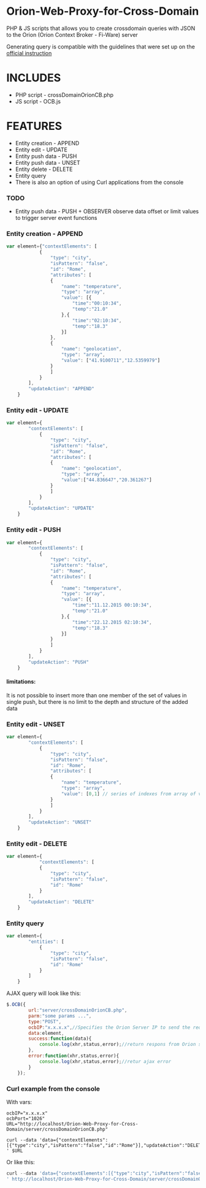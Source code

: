 Orion-Web-Proxy-for-Cross-Domain
================================

PHP & JS scripts that allows you to create crossdomain queries with JSON to the Orion (Orion Context Broker - Fi-Ware) server 

Generating query is compatible with the guidelines that were set up on the [official instruction](http://forge.fiware.org/plugins/mediawiki/wiki/fiware/index.php/Publish/Subscribe_Broker_-_Orion_Context_Broker_-_User_and_Programmers_Guide#Additional_information_and_resources)

INCLUDES
========
* PHP script - crossDomainOrionCB.php
* JS script - OCB.js


FEATURES
========
* Entity creation - APPEND
* Entity edit - UPDATE
* Entity push data - PUSH
* Entity push data - UNSET
* Entity delete - DELETE
* Entity query
* There is also an option of using Curl applications from the console

### TODO

* Entity push data - PUSH + OBSERVER
observe data offset or limit values to trigger server event functions

### Entity creation - APPEND
```javascript
var element={"contextElements": [
	        {
	            "type": "city",
	            "isPattern": "false",
	            "id": "Rome",
	            "attributes": [
	            {
	                "name": "temperature",
	                "type": "array",
	                "value": [{
	                	"time":"00:10:34",
	                	"temp":"21.0"
	                },{
	                	"time":"02:10:34",
	                	"temp":"18.3"
	                }]
	            },
	            {
	                "name": "geolocation",
	                "type": "array",
	                "value": ["41.9100711","12.5359979"]
	            }
	            ]
	        }
	    ],
	    "updateAction": "APPEND"
	}
```
### Entity edit - UPDATE
```javascript
var element={
	    "contextElements": [
	        {
	            "type": "city",
	            "isPattern": "false",
	            "id": "Rome",
	            "attributes": [
	            {
	                "name": "geolocation",
	                "type": "array",
	                "value":["44.836647","20.361267"]
	            }
	            ]
	        }
	    ],
	    "updateAction": "UPDATE"
	}
```
### Entity edit - PUSH
```javascript
var element={
		"contextElements": [
	        {
	            "type": "city",
	            "isPattern": "false",
	            "id": "Rome",
	            "attributes": [
	            {
	                "name": "temperature",
	                "type": "array",
	                "value": [{
	                	"time":"11.12.2015 00:10:34",
	                	"temp":"21.0"
	                },{
	                	"time":"22.12.2015 02:10:34",
	                	"temp":"18.3"
	                }]
	            }
	            ]
	        }
	    ],
	    "updateAction": "PUSH"
	}
```
#### limitations:
It is not possible to insert more than one member of the set of values in single push,
but there is no limit to the depth and structure of the added data


### Entity edit - UNSET
```javascript
var element={
		"contextElements": [
	        {
	            "type": "city",
	            "isPattern": "false",
	            "id": "Rome",
	            "attributes": [
	            {
	                "name": "temperature",
	                "type": "array",
	                "value": [0,1] // series of indexes from array of values that should be removed
	            }
	            ]
	        }
	    ],
	    "updateAction": "UNSET"
	}
```
### Entity edit - DELETE
```javascript
var element={
			"contextElements": [
	        {
	            "type": "city",
	            "isPattern": "false",
	            "id": "Rome"
	        }
	    ],
	    "updateAction": "DELETE"
	}
```
### Entity query
```javascript
var element={
	    "entities": [
	        {
	            "type": "city",
	            "isPattern": "false",
	            "id": "Rome"
	        }
	    ]
	}
```

AJAX query will look like this:
```javascript
$.OCB({
		url:"server/crossDomainOrionCB.php",
		parm:"some params ...",
		type:"POST",
		ocbIP:"x.x.x.x",//Specifies the Orion Server IP to send the request to. Default is the current server (localhost) 
		data:element,
		success:function(data){
			console.log(xhr,status,error);//return respons from Orion server
		},
		error:function(xhr,status,error){
			console.log(xhr,status,error);//retur ajax error
		}
	});
```

### Curl example from the console
With vars:
```
ocbIP="x.x.x.x" 
ocbPort="1026"
URL="http://localhost/Orion-Web-Proxy-for-Cross-Domain/server/crossDomainOrionCB.php"

curl --data 'data={"contextElements":[{"type":"city","isPattern":"false","id":"Rome"}],"updateAction":"DELETE"}&ocbIP='$ocbIP'&ocbPort='$ocbPort'
' $URL
```

Or like this:
```javascript
curl --data 'data={"contextElements":[{"type":"city","isPattern":"false","id":"Rome"}],"updateAction":"DELETE"}&ocbIP=x.x.x.x&ocbPort=1026
' http://localhost/Orion-Web-Proxy-for-Cross-Domain/server/crossDomainOrionCB.php
```
